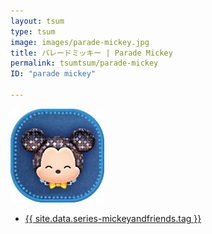 ```yaml
---
layout: tsum
type: tsum
image: images/parade-mickey.jpg
title: パレードミッキー | Parade Mickey
permalink: tsumtsum/parade-mickey
ID: "parade mickey"

---
```

<img class="ui image" src="../images/parade-mickey.jpg">

* <a href="{{ site.data.series-mickeyandfriends.url }}">{{ site.data.series-mickeyandfriends.tag }}</a>
